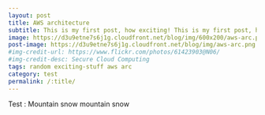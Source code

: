 ```yaml
---
layout: post
title: AWS architecture
subtitle: This is my first post, how exciting! This is my first post, how exciting!
image: https://d3u9etne7s6j1g.cloudfront.net/blog/img/600x200/aws-arc.png
post-image: https://d3u9etne7s6j1g.cloudfront.net/blog/img/aws-arc.png
#img-credit-url: https://www.flickr.com/photos/61423903@N06/
#img-credit-desc: Secure Cloud Computing
tags: random exciting-stuff aws arc
category: test
permalink: /:title/
---
```


Test : Mountain snow mountain snow
